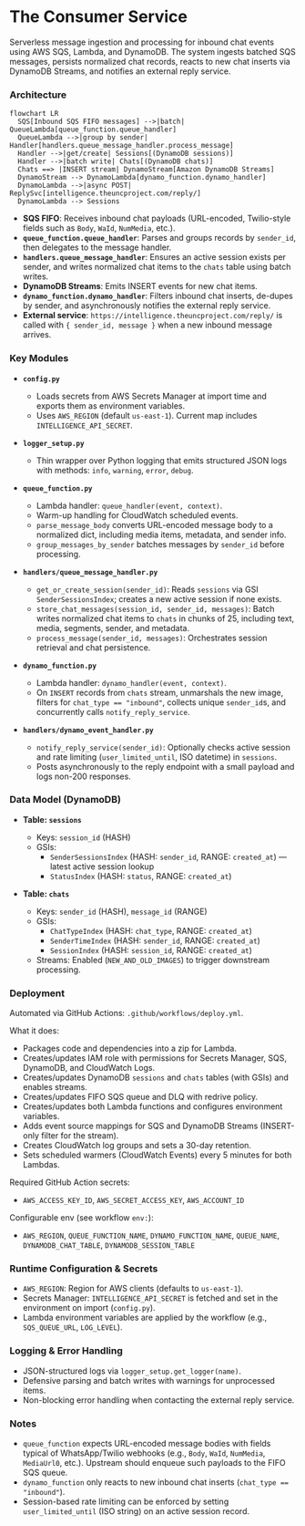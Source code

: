 # The Consumer Service

Serverless message ingestion and processing for inbound chat events using AWS SQS, Lambda, and DynamoDB. The system ingests batched SQS messages, persists normalized chat records, reacts to new chat inserts via DynamoDB Streams, and notifies an external reply service.

### Architecture

```mermaid
flowchart LR
  SQS[Inbound SQS FIFO messages] -->|batch| QueueLambda[queue_function.queue_handler]
  QueueLambda -->|group by sender| Handler[handlers.queue_message_handler.process_message]
  Handler -->|get/create| Sessions[(DynamoDB sessions)]
  Handler -->|batch write| Chats[(DynamoDB chats)]
  Chats ==> |INSERT stream| DynamoStream[Amazon DynamoDB Streams]
  DynamoStream --> DynamoLambda[dynamo_function.dynamo_handler]
  DynamoLambda -->|async POST| ReplySvc[intelligence.theuncproject.com/reply/]
  DynamoLambda --> Sessions
```

- **SQS FIFO**: Receives inbound chat payloads (URL-encoded, Twilio-style fields such as `Body`, `WaId`, `NumMedia`, etc.).
- **`queue_function.queue_handler`**: Parses and groups records by `sender_id`, then delegates to the message handler.
- **`handlers.queue_message_handler`**: Ensures an active session exists per sender, and writes normalized chat items to the `chats` table using batch writes.
- **DynamoDB Streams**: Emits INSERT events for new chat items.
- **`dynamo_function.dynamo_handler`**: Filters inbound chat inserts, de-dupes by sender, and asynchronously notifies the external reply service.
- **External service**: `https://intelligence.theuncproject.com/reply/` is called with `{ sender_id, message }` when a new inbound message arrives.

### Key Modules

- **`config.py`**
  - Loads secrets from AWS Secrets Manager at import time and exports them as environment variables.
  - Uses `AWS_REGION` (default `us-east-1`). Current map includes `INTELLIGENCE_API_SECRET`.

- **`logger_setup.py`**
  - Thin wrapper over Python logging that emits structured JSON logs with methods: `info`, `warning`, `error`, `debug`.

- **`queue_function.py`**
  - Lambda handler: `queue_handler(event, context)`.
  - Warm-up handling for CloudWatch scheduled events.
  - `parse_message_body` converts URL-encoded message body to a normalized dict, including media items, metadata, and sender info.
  - `group_messages_by_sender` batches messages by `sender_id` before processing.

- **`handlers/queue_message_handler.py`**
  - `get_or_create_session(sender_id)`: Reads `sessions` via GSI `SenderSessionsIndex`; creates a new active session if none exists.
  - `store_chat_messages(session_id, sender_id, messages)`: Batch writes normalized chat items to `chats` in chunks of 25, including text, media, segments, sender, and metadata.
  - `process_message(sender_id, messages)`: Orchestrates session retrieval and chat persistence.

- **`dynamo_function.py`**
  - Lambda handler: `dynamo_handler(event, context)`.
  - On `INSERT` records from `chats` stream, unmarshals the new image, filters for `chat_type == "inbound"`, collects unique `sender_id`s, and concurrently calls `notify_reply_service`.

- **`handlers/dynamo_event_handler.py`**
  - `notify_reply_service(sender_id)`: Optionally checks active session and rate limiting (`user_limited_until`, ISO datetime) in `sessions`.
  - Posts asynchronously to the reply endpoint with a small payload and logs non-200 responses.

### Data Model (DynamoDB)

- **Table: `sessions`**
  - Keys: `session_id` (HASH)
  - GSIs:
    - `SenderSessionsIndex` (HASH: `sender_id`, RANGE: `created_at`) — latest active session lookup
    - `StatusIndex` (HASH: `status`, RANGE: `created_at`)

- **Table: `chats`**
  - Keys: `sender_id` (HASH), `message_id` (RANGE)
  - GSIs:
    - `ChatTypeIndex` (HASH: `chat_type`, RANGE: `created_at`)
    - `SenderTimeIndex` (HASH: `sender_id`, RANGE: `created_at`)
    - `SessionIndex` (HASH: `session_id`, RANGE: `created_at`)
  - Streams: Enabled (`NEW_AND_OLD_IMAGES`) to trigger downstream processing.

### Deployment

Automated via GitHub Actions: `.github/workflows/deploy.yml`.

What it does:
- Packages code and dependencies into a zip for Lambda.
- Creates/updates IAM role with permissions for Secrets Manager, SQS, DynamoDB, and CloudWatch Logs.
- Creates/updates DynamoDB `sessions` and `chats` tables (with GSIs) and enables streams.
- Creates/updates FIFO SQS queue and DLQ with redrive policy.
- Creates/updates both Lambda functions and configures environment variables.
- Adds event source mappings for SQS and DynamoDB Streams (INSERT-only filter for the stream).
- Creates CloudWatch log groups and sets a 30-day retention.
- Sets scheduled warmers (CloudWatch Events) every 5 minutes for both Lambdas.

Required GitHub Action secrets:
- `AWS_ACCESS_KEY_ID`, `AWS_SECRET_ACCESS_KEY`, `AWS_ACCOUNT_ID`

Configurable env (see workflow `env:`):
- `AWS_REGION`, `QUEUE_FUNCTION_NAME`, `DYNAMO_FUNCTION_NAME`, `QUEUE_NAME`, `DYNAMODB_CHAT_TABLE`, `DYNAMODB_SESSION_TABLE`

### Runtime Configuration & Secrets

- `AWS_REGION`: Region for AWS clients (defaults to `us-east-1`).
- Secrets Manager: `INTELLIGENCE_API_SECRET` is fetched and set in the environment on import (`config.py`).
- Lambda environment variables are applied by the workflow (e.g., `SQS_QUEUE_URL`, `LOG_LEVEL`).

### Logging & Error Handling

- JSON-structured logs via `logger_setup.get_logger(name)`.
- Defensive parsing and batch writes with warnings for unprocessed items.
- Non-blocking error handling when contacting the external reply service.

### Notes

- `queue_function` expects URL-encoded message bodies with fields typical of WhatsApp/Twilio webhooks (e.g., `Body`, `WaId`, `NumMedia`, `MediaUrl0`, etc.). Upstream should enqueue such payloads to the FIFO SQS queue.
- `dynamo_function` only reacts to new inbound chat inserts (`chat_type == "inbound"`).
- Session-based rate limiting can be enforced by setting `user_limited_until` (ISO string) on an active session record.